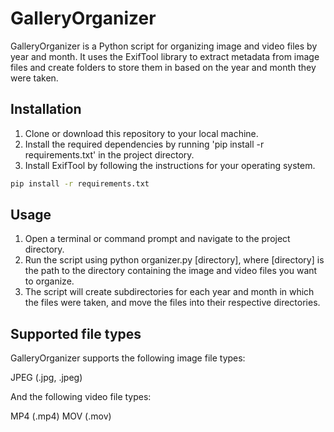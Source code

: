 # GalleryOrganizer

GalleryOrganizer is a Python script for organizing image and video files by year and month. It uses the ExifTool library to extract metadata from image files and create folders to store them in based on the year and month they were taken.

## Installation

1. Clone or download this repository to your local machine.
2. Install the required dependencies by running 'pip install -r requirements.txt' in the project directory.
3. Install ExifTool by following the instructions for your operating system.

```bash
pip install -r requirements.txt
```

## Usage

1. Open a terminal or command prompt and navigate to the project directory.
2. Run the script using python organizer.py [directory], where [directory] is the path to the directory containing the image and video files you want to organize.
3. The script will create subdirectories for each year and month in which the files were taken, and move the files into their respective directories.

## Supported file types

GalleryOrganizer supports the following image file types:

JPEG (.jpg, .jpeg)

And the following video file types:

MP4 (.mp4)
MOV (.mov)
